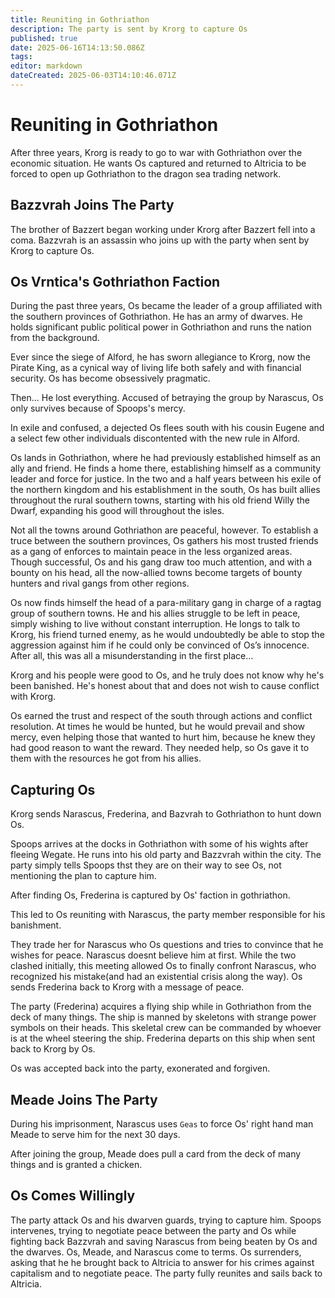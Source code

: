 ```yaml
---
title: Reuniting in Gothriathon
description: The party is sent by Krorg to capture Os
published: true
date: 2025-06-16T14:13:50.086Z
tags: 
editor: markdown
dateCreated: 2025-06-03T14:10:46.071Z
---
```


#  Reuniting in Gothriathon
After three years, Krorg is ready to go to war with Gothriathon over the economic situation. He wants Os captured and returned to Altricia to be forced to open up Gothriathon to the dragon sea trading network.


## Bazzvrah Joins The Party
The brother of Bazzert began working under Krorg after Bazzert fell into a coma. Bazzvrah is an assassin who joins up with the party when sent by Krorg to capture Os.


## Os Vrntica's Gothriathon Faction
During the past three years, Os became the leader of a group affiliated with the southern provinces of Gothriathon. He has an army of dwarves. He holds significant public political power in Gothriathon and runs the nation from the background.

Ever since the siege of Alford, he has sworn allegiance to Krorg, now the Pirate King, as a cynical way of living life both safely and with financial security. Os has become obsessively pragmatic.

Then... He lost everything. Accused of betraying the group by Narascus, Os only survives because of Spoops's mercy.

In exile and confused, a dejected Os flees south with his cousin Eugene and a select few other individuals discontented with the new rule in Alford.

Os lands in Gothriathon, where he had previously established himself as an ally and friend. He finds a home there, establishing himself as a community leader and force for justice. In the two and a half years between his exile of the northern kingdom and his establishment in the south, Os has built allies throughout the rural southern towns, starting with his old friend Willy the Dwarf, expanding his good will throughout the isles.

Not all the towns around Gothriathon are peaceful, however. To establish a truce between the southern provinces, Os gathers his most trusted friends as a gang of enforces to maintain peace in the less organized areas. Though successful, Os and his gang draw too much attention, and with a bounty on his head, all the now-allied towns become targets of bounty hunters and rival gangs from other regions.

Os now finds himself the head of a para-military gang in charge of a ragtag group of southern towns. He and his allies struggle to be left in peace, simply wishing to live without constant interruption. He longs to talk to Krorg, his friend turned enemy, as he would undoubtedly be able to stop the aggression against him if he could only be convinced of Os’s innocence. After all, this was all a misunderstanding in the first place…

Krorg and his people were good to Os, and he truly does not know why he's been banished. He's honest about that and does not wish to cause conflict with Krorg.

Os earned the trust and respect of the south through actions and conflict resolution. At times he would be hunted, but he would prevail and show mercy, even helping those that wanted to hurt him, because he knew they had good reason to want the reward. They needed help, so Os gave it to them with the resources he got from his allies.


## Capturing Os
Krorg sends Narascus, Frederina, and Bazvrah to Gothriathon to hunt down Os.

Spoops arrives at the docks in Gothriathon with some of his wights after fleeing Wegate. He runs into his old party and Bazzvrah within the city. The party simply tells Spoops thst they are on their way to see Os, not mentioning the plan to capture him.

After finding Os, Frederina is captured by Os' faction in gothriathon. 

This led to Os reuniting with Narascus, the party member responsible for his banishment. 

They trade her for Narascus who Os questions and tries to convince that he wishes for peace. Narascus doesnt believe him at first. While the two clashed initially, this meeting allowed Os to finally confront Narascus, who recognized his mistake(and had an existential crisis along the way). Os sends Frederina back to Krorg with a message of peace.

The party (Frederina) acquires a flying ship while in Gothriathon from the deck of many things. The ship is manned by skeletons with strange power symbols on their heads. This skeletal crew can be commanded by whoever is at the wheel steering the ship. Frederina departs on this ship when sent back to Krorg by Os.

Os was accepted back into the party, exonerated and forgiven.


## Meade Joins The Party
During his imprisonment, Narascus uses `Geas` to force Os' right hand man Meade to serve him for the next 30 days. 

After joining the group, Meade does pull a card from the deck of many things and is granted a chicken.


## Os Comes Willingly
The party attack Os and his dwarven guards, trying to capture him. Spoops intervenes, trying to negotiate peace between the party and Os while fighting back Bazzvrah and saving Narascus from being beaten by Os and the dwarves. Os, Meade, and Narascus come to terms. Os surrenders, asking that he he brought back to Altricia to answer for his crimes against capitalism and to negotiate peace. The party fully reunites and sails back to Altricia.